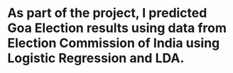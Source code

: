 # As part of the project, I predicted Goa Election results using data from Election Commission of India using Logistic Regression and LDA.
